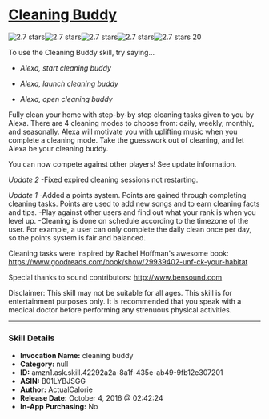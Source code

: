# [Cleaning Buddy](http://alexa.amazon.com/#skills/amzn1.ask.skill.42292a2a-8a1f-435e-ab49-9fb12e307201)
![2.7 stars](../../images/ic_star_black_18dp_1x.png)![2.7 stars](../../images/ic_star_black_18dp_1x.png)![2.7 stars](../../images/ic_star_half_black_18dp_1x.png)![2.7 stars](../../images/ic_star_border_black_18dp_1x.png)![2.7 stars](../../images/ic_star_border_black_18dp_1x.png) 20

To use the Cleaning Buddy skill, try saying...

* *Alexa, start cleaning buddy*

* *Alexa, launch cleaning buddy*

* *Alexa, open cleaning buddy*

Fully clean your home with step-by-by step cleaning tasks given to you by Alexa. There are 4 cleaning modes to choose from: daily, weekly, monthly, and seasonally.  Alexa will motivate you with uplifting music when you complete a cleaning mode.  Take the guesswork out of cleaning, and let Alexa be your cleaning buddy.

You can now compete against other players! See update information.

*Update 2*
-Fixed expired cleaning sessions not restarting.

*Update 1*
-Added a points system. Points are gained through completing cleaning tasks. Points are used to add new songs and to earn cleaning facts and tips.
-Play against other users and find out what your rank is when you level up.
-Cleaning is done on schedule according to the timezone of the user. For example, a user can only complete the daily clean once per day, so the points system is fair and balanced.

Cleaning tasks were inspired by Rachel Hoffman's awesome book: https://www.goodreads.com/book/show/29939402-unf-ck-your-habitat

Special thanks to sound contributors: http://www.bensound.com

Disclaimer: This skill may not be suitable for all ages. This skill is for entertainment purposes only.  It is recommended that you speak with a medical doctor before performing any strenuous physical activities.

***

### Skill Details

* **Invocation Name:** cleaning buddy
* **Category:** null
* **ID:** amzn1.ask.skill.42292a2a-8a1f-435e-ab49-9fb12e307201
* **ASIN:** B01LYBJSGG
* **Author:** ActualCalorie
* **Release Date:** October 4, 2016 @ 02:42:24
* **In-App Purchasing:** No
